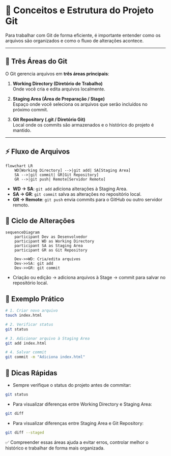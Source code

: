 # 📂 Conceitos e Estrutura do Projeto Git

Para trabalhar com Git de forma eficiente, é importante entender como os arquivos são organizados e como o fluxo de alterações acontece.

---

## 🔑 Três Áreas do Git

O Git gerencia arquivos em **três áreas principais**:

1. **Working Directory (Diretório de Trabalho)**  
   Onde você cria e edita arquivos localmente.

2. **Staging Area (Área de Preparação / Stage)**  
   Espaço onde você seleciona os arquivos que serão incluídos no próximo commit.

3. **Git Repository (.git / Diretório Git)**  
   Local onde os commits são armazenados e o histórico do projeto é mantido.

---

## ⚡ Fluxo de Arquivos

```mermaid
flowchart LR
    WD[Working Directory] -->|git add| SA[Staging Area]
    SA -->|git commit| GR[Git Repository]
    GR -->|git push| Remote[Servidor Remoto]
```

- **WD → SA**: `git add` adiciona alterações à Staging Area.
- **SA → GR**: `git commit` salva as alterações no repositório local.
- **GR → Remote**: `git push` envia commits para o GitHub ou outro servidor remoto.

## 🔄 Ciclo de Alterações

```mermaid
sequenceDiagram
    participant Dev as Desenvolvedor
    participant WD as Working Directory
    participant SA as Staging Area
    participant GR as Git Repository

    Dev->>WD: Cria/edita arquivos
    Dev->>SA: git add
    Dev->>GR: git commit
```
- Criação ou edição → adiciona arquivos à Stage → commit para salvar no repositório local.

## 📌 Exemplo Prático
```bash
# 1. Criar novo arquivo
touch index.html

# 2. Verificar status
git status

# 3. Adicionar arquivo à Staging Area
git add index.html

# 4. Salvar commit
git commit -m "Adiciona index.html"
```

## 🎯 Dicas Rápidas
- Sempre verifique o status do projeto antes de commitar:
```bash
git status
```

- Para visualizar diferenças entre Working Directory e Staging Area:
```bash
git diff
```

- Para visualizar diferenças entre Staging Area e Git Repository:
```bash
git diff --staged
```

✅ Compreender essas áreas ajuda a evitar erros, controlar melhor o histórico e trabalhar de forma mais organizada.
